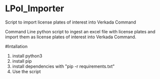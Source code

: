 # LPoI_Importer
Script to import license plates of interest into Verkada Command

Command Line python script to ingest an excel file with license plates and import them as license plates of interest into Verkada Command.

#Intallation
1) install python3
2) install pip
3) install dependencies with "pip -r requirements.txt"
4) Use the script
